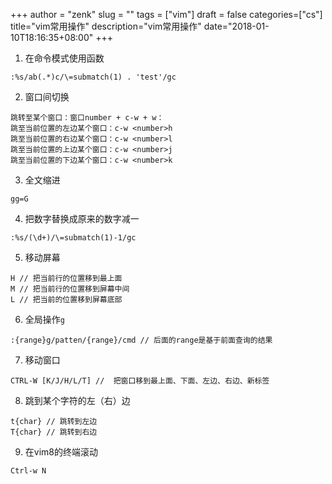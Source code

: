 +++
author = "zenk"
slug = ""
tags = ["vim"]
draft = false
categories=["cs"]
title="vim常用操作"
description="vim常用操作"
date="2018-01-10T18:16:35+08:00"
+++

1. 在命令模式使用函数
```
:%s/ab(.*)c/\=submatch(1) . 'test'/gc
```

2. 窗口间切换
```
跳转至某个窗口：窗口number + c-w + w：
跳至当前位置的左边某个窗口：c-w <number>h
跳至当前位置的右边某个窗口：c-w <number>l
跳至当前位置的上边某个窗口：c-w <number>j
跳至当前位置的下边某个窗口：c-w <number>k
```

3. 全文缩进
```
gg=G
```

4. 把数字替换成原来的数字减一
```
:%s/(\d+)/\=submatch(1)-1/gc
```

5. 移动屏幕
```
H // 把当前行的位置移到最上面
M // 把当前行的位置移到屏幕中间
L // 把当前的位置移到屏幕底部
```

6. 全局操作`g`
```
:{range}g/patten/{range}/cmd // 后面的range是基于前面查询的结果
```

7. 移动窗口
```
CTRL-W [K/J/H/L/T] //  把窗口移到最上面、下面、左边、右边、新标签
```

8. 跳到某个字符的左（右）边
```
t{char} // 跳转到左边
T{char} // 跳转到右边
```

9. 在vim8的终端滚动
```
Ctrl-w N
```